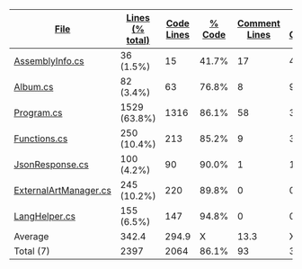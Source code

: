 
|[File](https://github.com/jojo2357/Music-Discord-Rich-Presence/tree/master/statistics%2Fc%23%2Fname_ascending.md%2F)|[Lines (% total)](https://github.com/jojo2357/Music-Discord-Rich-Presence/tree/master/statistics%2Fc%23%2Flines_descending.md%2F)|[Code Lines](https://github.com/jojo2357/Music-Discord-Rich-Presence/tree/master/statistics%2Fc%23%2Fcode_descending.md%2F)|[% Code](https://github.com/jojo2357/Music-Discord-Rich-Presence/tree/master/statistics%2Fc%23%2Fproportion_code_descending.md%2F)|[Comment Lines](https://github.com/jojo2357/Music-Discord-Rich-Presence/tree/master/statistics%2Fc%23%2Fcomments_descending.md%2F)|[% Comment](https://github.com/jojo2357/Music-Discord-Rich-Presence/tree/master/statistics%2Fc%23%2Fproportion_comments_ascending.md%2F)|[Blank Lines](https://github.com/jojo2357/Music-Discord-Rich-Presence/tree/master/statistics%2Fc%23%2Fblanks_descending.md%2F)|[% Blank](https://github.com/jojo2357/Music-Discord-Rich-Presence/tree/master/statistics%2Fc%23%2Fproportion_blanks_descending.md%2F)|
| --- | --- | --- | --- | --- | --- | --- | --- |
|[AssemblyInfo.cs](https://github.com/jojo2357/Music-Discord-Rich-Presence/tree/master/MDRP%2FProperties%2FAssemblyInfo.cs)|36 (1.5%)|15|41.7%|17|47.2%|4|11.1%|
|[Album.cs](https://github.com/jojo2357/Music-Discord-Rich-Presence/tree/master/MDRP%2Futil%2FAlbum.cs)|82 (3.4%)|63|76.8%|8|9.8%|11|13.4%|
|[Program.cs](https://github.com/jojo2357/Music-Discord-Rich-Presence/tree/master/MDRP%2FProgram.cs)|1529 (63.8%)|1316|86.1%|58|3.8%|155|10.1%|
|[Functions.cs](https://github.com/jojo2357/Music-Discord-Rich-Presence/tree/master/MDRP%2Futil%2FFunctions.cs)|250 (10.4%)|213|85.2%|9|3.6%|28|11.2%|
|[JsonResponse.cs](https://github.com/jojo2357/Music-Discord-Rich-Presence/tree/master/MDRP%2Futil%2FJsonResponse.cs)|100 (4.2%)|90|90.0%|1|1.0%|9|9.0%|
|[ExternalArtManager.cs](https://github.com/jojo2357/Music-Discord-Rich-Presence/tree/master/MDRP%2Futil%2FExternalAPI%2FExternalArtManager.cs)|245 (10.2%)|220|89.8%|0|0.0%|25|10.2%|
|[LangHelper.cs](https://github.com/jojo2357/Music-Discord-Rich-Presence/tree/master/MDRP%2Futil%2FLangHelper.cs)|155 (6.5%)|147|94.8%|0|0.0%|8|5.2%|
|Average |342.4|294.9|X|13.3|X|34.3|X|
|Total (7)|2397|2064|86.1%|93| 3.9%|240|10.0%|